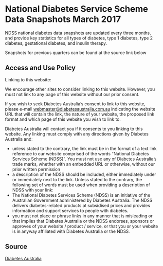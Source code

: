 # National Diabetes Service Scheme Data Snapshots March 2017

NDSS national diabetes data snapshots are updated every three months, and provide key statistics for all types of diabetes, type 1 diabetes, type 2 diabetes, gestational diabetes, and insulin therapy.

Snapshots for previous quarters can be found at the source link below

## Access and Use Policy
Linking to this website:

We encourage other sites to consider linking to this website. However, you must not link to any page of this website without our prior consent.

If you wish to seek Diabetes Australia’s consent to link to this website, please e-mail webmaster@diabetesaustralia.com.au indicating the website URL that will contain the link, the nature of your website, the proposed link format and which page of this website you wish to link to.

Diabetes Australia will contact you if it consents to you linking to this website. Any linking must comply with any directions given by Diabetes Australia and:

* unless stated to the contrary, the link must be in the format of a text link reference to our website comprised of the words “National Diabetes Services Scheme (NDSS)”. You must not use any of Diabetes Australia’s trade marks, whether with an embedded URL or otherwise, without our prior written permission
* a description of the NDSS should be included, either immediately under or immediately next to the link. Unless stated to the contrary, the following set of words must be used when providing a description of NDSS with your link:
* The National Diabetes Services Scheme (NDSS) is an initiative of the Australian Government administered by Diabetes Australia. The NDSS delivers diabetes-related products at subsidised prices and provides information and support services to people with diabetes.
* you must not place or phrase links in any manner that is misleading or that implies that Diabetes Australia or the NDSS endorses, sponsors or approves of your website / product / service, or that you or your website is in anyway affiliated with Diabetes Australia or the NDSS.

## Source
[Diabetes Australia](https://www.ndss.com.au/data-snapshots)
